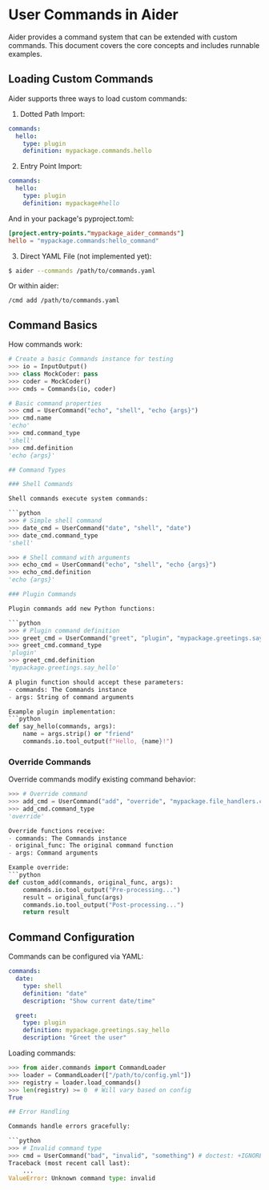 # User Commands in Aider

Aider provides a command system that can be extended with custom commands. This document covers the core concepts and includes runnable examples.

## Loading Custom Commands

Aider supports three ways to load custom commands:

1. Dotted Path Import:
```yaml
commands:
  hello:
    type: plugin
    definition: mypackage.commands.hello
```

2. Entry Point Import:
```yaml
commands:
  hello:
    type: plugin
    definition: mypackage#hello
```
And in your package's pyproject.toml:
```toml
[project.entry-points."mypackage_aider_commands"]
hello = "mypackage.commands:hello_command"
```

3. Direct YAML File (not implemented yet):
```bash
$ aider --commands /path/to/commands.yaml
```
Or within aider:
```
/cmd add /path/to/commands.yaml
```

## Command Basics

How commands work:

```python
# Create a basic Commands instance for testing
>>> io = InputOutput()
>>> class MockCoder: pass
>>> coder = MockCoder()
>>> cmds = Commands(io, coder)

# Basic command properties
>>> cmd = UserCommand("echo", "shell", "echo {args}")
>>> cmd.name
'echo'
>>> cmd.command_type
'shell'
>>> cmd.definition
'echo {args}'

## Command Types

### Shell Commands

Shell commands execute system commands:

```python
>>> # Simple shell command
>>> date_cmd = UserCommand("date", "shell", "date")
>>> date_cmd.command_type
'shell'

>>> # Shell command with arguments
>>> echo_cmd = UserCommand("echo", "shell", "echo {args}")
>>> echo_cmd.definition
'echo {args}'

### Plugin Commands

Plugin commands add new Python functions:

```python
>>> # Plugin command definition
>>> greet_cmd = UserCommand("greet", "plugin", "mypackage.greetings.say_hello")
>>> greet_cmd.command_type
'plugin'
>>> greet_cmd.definition
'mypackage.greetings.say_hello'

A plugin function should accept these parameters:
- commands: The Commands instance
- args: String of command arguments

Example plugin implementation:
```python
def say_hello(commands, args):
    name = args.strip() or "friend"
    commands.io.tool_output(f"Hello, {name}!")
```

### Override Commands

Override commands modify existing command behavior:

```python
>>> # Override command
>>> add_cmd = UserCommand("add", "override", "mypackage.file_handlers.custom_add")
>>> add_cmd.command_type
'override'

Override functions receive:
- commands: The Commands instance
- original_func: The original command function
- args: Command arguments

Example override:
```python
def custom_add(commands, original_func, args):
    commands.io.tool_output("Pre-processing...")
    result = original_func(args)
    commands.io.tool_output("Post-processing...")
    return result
```

## Command Configuration

Commands can be configured via YAML:

```yaml
commands:
  date:
    type: shell
    definition: "date"
    description: "Show current date/time"

  greet:
    type: plugin
    definition: mypackage.greetings.say_hello
    description: "Greet the user"
```

Loading commands:
```python
>>> from aider.commands import CommandLoader
>>> loader = CommandLoader(["/path/to/config.yml"])
>>> registry = loader.load_commands()
>>> len(registry) >= 0  # Will vary based on config
True

## Error Handling

Commands handle errors gracefully:

```python
>>> # Invalid command type
>>> cmd = UserCommand("bad", "invalid", "something") # doctest: +IGNORE_EXCEPTION_DETAIL
Traceback (most recent call last):
    ...
ValueError: Unknown command type: invalid
```

